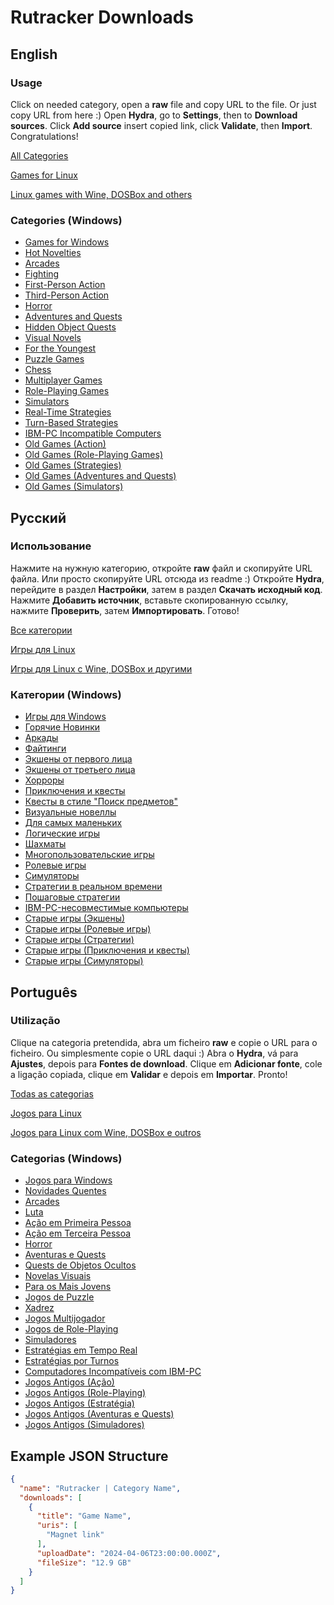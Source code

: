 # Rutracker Downloads

## English
### Usage

Click on needed category, open a **raw** file and copy URL to the file. Or just copy URL from here :)
Open **Hydra**, go to **Settings**, then to **Download sources**. Click **Add source** insert copied link, click **Validate**, then **Import**. Congratulations!

[All Categories](https://raw.githubusercontent.com/KekitU/rutracker-hydra-links/main/all_categories.json)

[Games for Linux](https://raw.githubusercontent.com/KekitU/rutracker-hydra-links/main/Categories/1992.json)

[Linux games with Wine, DOSBox and others](https://raw.githubusercontent.com/KekitU/rutracker-hydra-links/main/Categories/2059.json)

### Categories (Windows)

- [Games for Windows](https://raw.githubusercontent.com/KekitU/rutracker-hydra-links/main/Categories/5.json)
- [Hot Novelties](https://raw.githubusercontent.com/KekitU/rutracker-hydra-links/main/Categories/635.json)
- [Arcades](https://raw.githubusercontent.com/KekitU/rutracker-hydra-links/main/Categories/127.json)
- [Fighting](https://raw.githubusercontent.com/KekitU/rutracker-hydra-links/main/Categories/2203.json)
- [First-Person Action](https://raw.githubusercontent.com/KekitU/rutracker-hydra-links/main/Categories/647.json)
- [Third-Person Action](https://raw.githubusercontent.com/KekitU/rutracker-hydra-links/main/Categories/646.json)
- [Horror](https://raw.githubusercontent.com/KekitU/rutracker-hydra-links/main/Categories/50.json)
- [Adventures and Quests](https://raw.githubusercontent.com/KekitU/rutracker-hydra-links/main/Categories/53.json)
- [Hidden Object Quests](https://raw.githubusercontent.com/KekitU/rutracker-hydra-links/main/Categories/1008.json)
- [Visual Novels](https://raw.githubusercontent.com/KekitU/rutracker-hydra-links/main/Categories/900.json)
- [For the Youngest](https://raw.githubusercontent.com/KekitU/rutracker-hydra-links/main/Categories/128.json)
- [Puzzle Games](https://raw.githubusercontent.com/KekitU/rutracker-hydra-links/main/Categories/2204.json)
- [Chess](https://raw.githubusercontent.com/KekitU/rutracker-hydra-links/main/Categories/278.json)
- [Multiplayer Games](https://raw.githubusercontent.com/KekitU/rutracker-hydra-links/main/Categories/2118.json)
- [Role-Playing Games](https://raw.githubusercontent.com/KekitU/rutracker-hydra-links/main/Categories/52.json)
- [Simulators](https://raw.githubusercontent.com/KekitU/rutracker-hydra-links/main/Categories/54.json)
- [Real-Time Strategies](https://raw.githubusercontent.com/KekitU/rutracker-hydra-links/main/Categories/51.json)
- [Turn-Based Strategies](https://raw.githubusercontent.com/KekitU/rutracker-hydra-links/main/Categories/2226.json)
- [IBM-PC Incompatible Computers](https://raw.githubusercontent.com/KekitU/rutracker-hydra-links/main/Categories/2228.json)
- [Old Games (Action)](https://raw.githubusercontent.com/KekitU/rutracker-hydra-links/main/Categories/1310.json)
- [Old Games (Role-Playing Games)](https://raw.githubusercontent.com/KekitU/rutracker-hydra-links/main/Categories/2410.json)
- [Old Games (Strategies)](https://raw.githubusercontent.com/KekitU/rutracker-hydra-links/main/Categories/2205.json)
- [Old Games (Adventures and Quests)](https://raw.githubusercontent.com/KekitU/rutracker-hydra-links/main/Categories/2225.json)
- [Old Games (Simulators)](https://raw.githubusercontent.com/KekitU/rutracker-hydra-links/main/Categories/2206.json)


## Русский 

### Использование

Нажмите на нужную категорию, откройте **raw** файл и скопируйте URL файла. Или просто скопируйте URL отсюда из readme :)
Откройте **Hydra**, перейдите в раздел **Настройки**, затем в раздел **Скачать исходный код**. Нажмите **Добавить источник**, вставьте скопированную ссылку, нажмите **Проверить**, затем **Импортировать**. Готово!

[Все категории](https://raw.githubusercontent.com/KekitU/rutracker-hydra-links/main/all_categories.json)

[Игры для Linux](https://raw.githubusercontent.com/KekitU/rutracker-hydra-links/main/Categories/1992.json)

[Игры для Linux с Wine, DOSBox и другими](https://raw.githubusercontent.com/KekitU/rutracker-hydra-links/main/Categories/2059.json)

### Категории (Windows)

- [Игры для Windows](https://raw.githubusercontent.com/KekitU/rutracker-hydra-links/main/Categories/5.json)
- [Горячие Новинки](https://raw.githubusercontent.com/KekitU/rutracker-hydra-links/main/Categories/635.json)
- [Аркады](https://raw.githubusercontent.com/KekitU/rutracker-hydra-links/main/Categories/127.json)
- [Файтинги](https://raw.githubusercontent.com/KekitU/rutracker-hydra-links/main/Categories/2203.json)
- [Экшены от первого лица](https://raw.githubusercontent.com/KekitU/rutracker-hydra-links/main/Categories/647.json)
- [Экшены от третьего лица](https://raw.githubusercontent.com/KekitU/rutracker-hydra-links/main/Categories/646.json)
- [Хорроры](https://raw.githubusercontent.com/KekitU/rutracker-hydra-links/main/Categories/50.json)
- [Приключения и квесты](https://raw.githubusercontent.com/KekitU/rutracker-hydra-links/main/Categories/53.json)
- [Квесты в стиле "Поиск предметов"](https://raw.githubusercontent.com/KekitU/rutracker-hydra-links/main/Categories/1008.json)
- [Визуальные новеллы](https://raw.githubusercontent.com/KekitU/rutracker-hydra-links/main/Categories/900.json)
- [Для самых маленьких](https://raw.githubusercontent.com/KekitU/rutracker-hydra-links/main/Categories/128.json)
- [Логические игры](https://raw.githubusercontent.com/KekitU/rutracker-hydra-links/main/Categories/2204.json)
- [Шахматы](https://raw.githubusercontent.com/KekitU/rutracker-hydra-links/main/Categories/278.json)
- [Многопользовательские игры](https://raw.githubusercontent.com/KekitU/rutracker-hydra-links/main/Categories/2118.json)
- [Ролевые игры](https://raw.githubusercontent.com/KekitU/rutracker-hydra-links/main/Categories/52.json)
- [Симуляторы](https://raw.githubusercontent.com/KekitU/rutracker-hydra-links/main/Categories/54.json)
- [Стратегии в реальном времени](https://raw.githubusercontent.com/KekitU/rutracker-hydra-links/main/Categories/51.json)
- [Пошаговые стратегии](https://raw.githubusercontent.com/KekitU/rutracker-hydra-links/main/Categories/2226.json)
- [IBM-PC-несовместимые компьютеры](https://raw.githubusercontent.com/KekitU/rutracker-hydra-links/main/Categories/2228.json)
- [Старые игры (Экшены)](https://raw.githubusercontent.com/KekitU/rutracker-hydra-links/main/Categories/1310.json)
- [Старые игры (Ролевые игры)](https://raw.githubusercontent.com/KekitU/rutracker-hydra-links/main/Categories/2410.json)
- [Старые игры (Стратегии)](https://raw.githubusercontent.com/KekitU/rutracker-hydra-links/main/Categories/2205.json)
- [Старые игры (Приключения и квесты)](https://raw.githubusercontent.com/KekitU/rutracker-hydra-links/main/Categories/2225.json)
- [Старые игры (Симуляторы)](https://raw.githubusercontent.com/KekitU/rutracker-hydra-links/main/Categories/2206.json)

## Português

### Utilização

Clique na categoria pretendida, abra um ficheiro **raw** e copie o URL para o ficheiro. Ou simplesmente copie o URL daqui :)
Abra o **Hydra**, vá para **Ajustes**, depois para **Fontes de download**. Clique em **Adicionar fonte**, cole a ligação copiada, clique em **Validar** e depois em **Importar**. Pronto!

[Todas as categorias](https://raw.githubusercontent.com/KekitU/rutracker-hydra-links/main/all_categories.json)

[Jogos para Linux](https://raw.githubusercontent.com/KekitU/rutracker-hydra-links/main/Categories/1992.json)

[Jogos para Linux com Wine, DOSBox e outros](https://raw.githubusercontent.com/KekitU/rutracker-hydra-links/main/Categories/2059.json)

### Categorias (Windows)

- [Jogos para Windows](https://raw.githubusercontent.com/KekitU/rutracker-hydra-links/main/Categories/5.json)
- [Novidades Quentes](https://raw.githubusercontent.com/KekitU/rutracker-hydra-links/main/Categories/635.json)
- [Arcades](https://raw.githubusercontent.com/KekitU/rutracker-hydra-links/main/Categories/127.json)
- [Luta](https://raw.githubusercontent.com/KekitU/rutracker-hydra-links/main/Categories/2203.json)
- [Ação em Primeira Pessoa](https://raw.githubusercontent.com/KekitU/rutracker-hydra-links/main/Categories/647.json)
- [Ação em Terceira Pessoa](https://raw.githubusercontent.com/KekitU/rutracker-hydra-links/main/Categories/646.json)
- [Horror](https://raw.githubusercontent.com/KekitU/rutracker-hydra-links/main/Categories/50.json)
- [Aventuras e Quests](https://raw.githubusercontent.com/KekitU/rutracker-hydra-links/main/Categories/53.json)
- [Quests de Objetos Ocultos](https://raw.githubusercontent.com/KekitU/rutracker-hydra-links/main/Categories/1008.json)
- [Novelas Visuais](https://raw.githubusercontent.com/KekitU/rutracker-hydra-links/main/Categories/900.json)
- [Para os Mais Jovens](https://raw.githubusercontent.com/KekitU/rutracker-hydra-links/main/Categories/128.json)
- [Jogos de Puzzle](https://raw.githubusercontent.com/KekitU/rutracker-hydra-links/main/Categories/2204.json)
- [Xadrez](https://raw.githubusercontent.com/KekitU/rutracker-hydra-links/main/Categories/278.json)
- [Jogos Multijogador](https://raw.githubusercontent.com/KekitU/rutracker-hydra-links/main/Categories/2118.json)
- [Jogos de Role-Playing](https://raw.githubusercontent.com/KekitU/rutracker-hydra-links/main/Categories/52.json)
- [Simuladores](https://raw.githubusercontent.com/KekitU/rutracker-hydra-links/main/Categories/54.json)
- [Estratégias em Tempo Real](https://raw.githubusercontent.com/KekitU/rutracker-hydra-links/main/Categories/51.json)
- [Estratégias por Turnos](https://raw.githubusercontent.com/KekitU/rutracker-hydra-links/main/Categories/2226.json)
- [Computadores Incompatíveis com IBM-PC](https://raw.githubusercontent.com/KekitU/rutracker-hydra-links/main/Categories/2228.json)
- [Jogos Antigos (Ação)](https://raw.githubusercontent.com/KekitU/rutracker-hydra-links/main/Categories/1310.json)
- [Jogos Antigos (Role-Playing)](https://raw.githubusercontent.com/KekitU/rutracker-hydra-links/main/Categories/2410.json)
- [Jogos Antigos (Estratégia)](https://raw.githubusercontent.com/KekitU/rutracker-hydra-links/main/Categories/2205.json)
- [Jogos Antigos (Aventuras e Quests)](https://raw.githubusercontent.com/KekitU/rutracker-hydra-links/main/Categories/2225.json)
- [Jogos Antigos (Simuladores)](https://raw.githubusercontent.com/KekitU/rutracker-hydra-links/main/Categories/2206.json)


## Example JSON Structure

```json
{
  "name": "Rutracker | Category Name",
  "downloads": [
    {
      "title": "Game Name",
      "uris": [
        "Magnet link"
      ],
      "uploadDate": "2024-04-06T23:00:00.000Z",
      "fileSize": "12.9 GB"
    }
  ]
}
